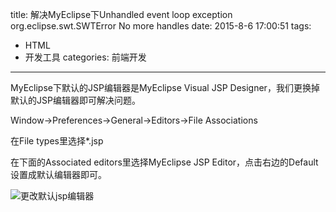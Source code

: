 title: 解决MyEclipse下Unhandled event loop exception org.eclipse.swt.SWTError No more handles
date: 2015-8-6 17:00:51
tags: 
- HTML 
- 开发工具
categories: 前端开发
---

MyEclipse下默认的JSP编辑器是MyEclipse Visual JSP Designer，我们更换掉默认的JSP编辑器即可解决问题。

Window->Preferences->General->Editors->File Associations

在File types里选择*.jsp

在下面的Associated editors里选择MyEclipse JSP Editor，点击右边的Default设置成默认编辑器即可。

![更改默认jsp编辑器](/images/更改默认jsp编辑器.png)